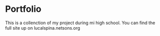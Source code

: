 # Portfolio

This is a collenction of my project during mi high school. You can find the full site up on lucalspina.netsons.org
